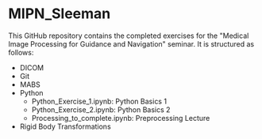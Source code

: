# MIPN_Sleeman
This GitHub repository contains the completed exercises for the "Medical Image Processing for Guidance and 
Navigation" seminar. It is structured as follows:
- DICOM
- Git
- MABS
- Python
	- Python_Exercise_1.ipynb: Python Basics 1
	- Python_Exercise_2.ipynb: Python Basics 2
	- Processing_to_complete.ipynb: Preprocessing Lecture
- Rigid Body Transformations
